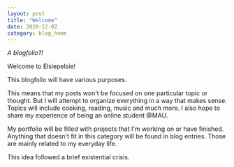 ```yaml
---
layout: post
title: "Welcome"
date: 2020-12-02
category: blog_home
---
```


*A blogfolio?!*

Welcome to Elsiepelsie!

This blogfolio will have various purposes.

 This means that my posts won't be focused on one particular topic or thought. But I will attempt to organize everything in a way that makes sense. Topics will include cooking, reading, music and much more. I also hope to share my experience of being an online student @MAU. 

My portfolio will be filled with projects that I'm working on or have finished. Anything that doesn't fit in this category will be found in blog entries. Those are mainly related to my everyday life.

This idea followed a brief existential crisis.